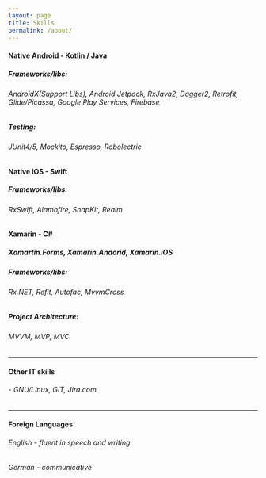 ```yaml
---
layout: page
title: Skills
permalink: /about/
---
```


#### **Native Android - Kotlin / Java**

##### Frameworks/libs: 
###### AndroidX(Support Libs), Android Jetpack, RxJava2, Dagger2, Retrofit, Glide/Picassa, Google Play Services, Firebase

##### Testing:
###### JUnit4/5, Mockito, Espresso, Robolectric

#### **Native iOS - Swift**

##### Frameworks/libs: 
###### RxSwift, Alamofire, SnapKit, Realm

#### **Xamarin - C#**
##### Xamartin.Forms, Xamarin.Andorid, Xamarin.iOS

##### Frameworks/libs: 
###### Rx.NET, Refit, Autofac, MvvmCross

##### Project Architecture:
###### MVVM, MVP, MVC

---   
  
#### **Other IT skills**
###### - GNU/Linux, GIT, Jira.com

---

#### **Foreign Languages**
###### English - fluent in speech and writing 
###### German - communicative
